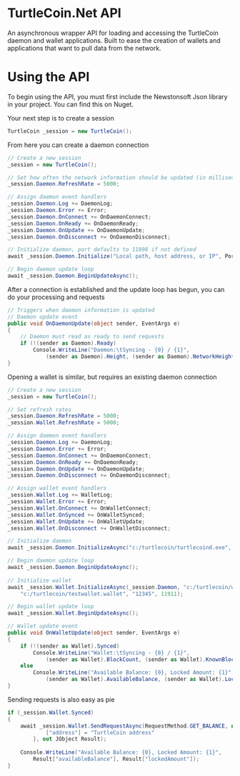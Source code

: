 # TurtleCoin.Net API

An asynchronous wrapper API for loading and accessing the TurtleCoin daemon and wallet applications. Built to ease the creation of wallets and applications that want to pull data from the network.

# Using the API

To begin using the API, you must first include the Newstonsoft Json library in your project. You can find this on Nuget.

Your next step is to create a session

```C#
TurtleCoin _session = new TurtleCoin();
```

From here you can create a daemon connection

```C#
// Create a new session
_session = new TurtleCoin();

// Set how often the network information should be updated (in milliseconds)
_session.Daemon.RefreshRate = 5000;

// Assign daemon event handlers
_session.Daemon.Log += DaemonLog;
_session.Daemon.Error += Error;
_session.Daemon.OnConnect += OnDaemonConnect;
_session.Daemon.OnReady += OnDaemonReady;
_session.Daemon.OnUpdate += OnDaemonUpdate;
_session.Daemon.OnDisconnect += OnDaemonDisconnect;

// Initialize daemon, port defaults to 11898 if not defined
await _session.Daemon.Initialize("Local path, host address, or IP", Port);

// Begin daemon update loop
await _session.Daemon.BeginUpdateAsync();
```

After a connection is established and the update loop has begun, you can do your processing and requests

```C#
// Triggers when daemon information is updated
// Daemon update event
public void OnDaemonUpdate(object sender, EventArgs e)
{
    // Daemon must read as ready to send requests
    if (!(sender as Daemon).Ready)
        Console.WriteLine("Daemon:\tSyncing - {0} / {1}",
            (sender as Daemon).Height, (sender as Daemon).NetworkHeight);
}
```

Opening a wallet is similar, but requires an existing daemon connection

```C#
// Create a new session
_session = new TurtleCoin();

// Set refresh rates
_session.Daemon.RefreshRate = 5000;
_session.Wallet.RefreshRate = 5000;

// Assign daemon event handlers
_session.Daemon.Log += DaemonLog;
_session.Daemon.Error += Error;
_session.Daemon.OnConnect += OnDaemonConnect;
_session.Daemon.OnReady += OnDaemonReady;
_session.Daemon.OnUpdate += OnDaemonUpdate;
_session.Daemon.OnDisconnect += OnDaemonDisconnect;

// Assign wallet event handlers
_session.Wallet.Log += WalletLog;
_session.Wallet.Error += Error;
_session.Wallet.OnConnect += OnWalletConnect;
_session.Wallet.OnSynced += OnWalletSynced;
_session.Wallet.OnUpdate += OnWalletUpdate;
_session.Wallet.OnDisconnect += OnWalletDisconnect;

// Initialize daemon
await _session.Daemon.InitializeAsync("c:/turtlecoin/turtlecoind.exe", 11898);

// Begin daemon update loop
await _session.Daemon.BeginUpdateAsync();
            
// Initialize wallet
await _session.Wallet.InitializeAsync(_session.Daemon, "c:/turtlecoin/walletd.exe", 
    "c:/turtlecoin/testwallet.wallet", "12345", 11911);

// Begin wallet update loop
await _session.Wallet.BeginUpdateAsync();
```

```C#
// Wallet update event
public void OnWalletUpdate(object sender, EventArgs e)
{
    if (!(sender as Wallet).Synced)
        Console.WriteLine("Wallet:\tSyncing - {0} / {1}",
            (sender as Wallet).BlockCount, (sender as Wallet).KnownBlockCount);
    else
        Console.WriteLine("Available Balance: {0}, Locked Amount: {1}",
            (sender as Wallet).AvailableBalance, (sender as Wallet).LockedAmount);
}
```

Sending requests is also easy as pie

```C#
if (_session.Wallet.Synced)
{
    await _session.Wallet.SendRequestAsync(RequestMethod.GET_BALANCE, new JObject {
            ["address"] = "TurtleCoin address"
        }, out JObject Result);
    
    Console.WriteLine("Available Balance: {0}, Locked Amount: {1}",
        Result["availableBalance"], Result["lockedAmount"]);
}
```
